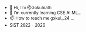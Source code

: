 - 👋 Hi, I’m @Gokulnath
- 🌱 I’m currently learning CSE AI ML...
- 📫 How to reach me gxkul_.24 ...
-  SIST 2022 - 2026

<!---
Gokulnath2421/Gokulnath2421 is a ✨ special ✨ repository because its `README.md` (this file) appears on your GitHub profile.
You can click the Preview link to take a look at your changes.
--->
